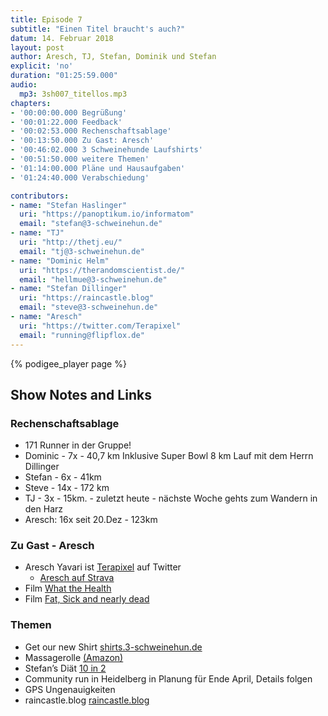 ```yaml
---
title: Episode 7
subtitle: "Einen Titel braucht's auch?"
datum: 14. Februar 2018
layout: post
author: Aresch, TJ, Stefan, Dominik und Stefan
explicit: 'no'
duration: "01:25:59.000"
audio:
  mp3: 3sh007_titellos.mp3
chapters:
- '00:00:00.000 Begrüßung'
- '00:01:22.000 Feedback'
- '00:02:53.000 Rechenschaftsablage'
- '00:13:50.000 Zu Gast: Aresch'
- '00:46:02.000 3 Schweinehunde Laufshirts'
- '00:51:50.000 weitere Themen'
- '01:14:00.000 Pläne und Hausaufgaben'
- '01:24:40.000 Verabschiedung'

contributors:
- name: "Stefan Haslinger"
  uri: "https://panoptikum.io/informatom"
  email: "stefan@3-schweinehun.de"
- name: "TJ"
  uri: "http://thetj.eu/"
  email: "tj@3-schweinehun.de"
- name: "Dominic Helm"
  uri: "https://therandomscientist.de/"
  email: "hellmue@3-schweinehun.de"
- name: "Stefan Dillinger"
  uri: "https://raincastle.blog"
  email: "steve@3-schweinehun.de"
- name: "Aresch"
  uri: "https://twitter.com/Terapixel"
  email: "running@flipflox.de"
---
```


{% podigee_player page %}

## Show Notes and Links

### Rechenschaftsablage

* 171 Runner in der Gruppe!
* Dominic - 7x - 40,7 km
  Inklusive Super Bowl 8 km Lauf mit dem Herrn Dillinger
* Stefan - 6x - 41km
* Steve - 14x - 172 km
* TJ - 3x - 15km. - zuletzt heute - nächste Woche gehts zum Wandern in den Harz
* Aresch: 16x seit 20.Dez - 123km


### Zu Gast - Aresch

* Aresch Yavari ist [Terapixel](https://twitter.com/Terapixel) auf Twitter
  * [Aresch auf Strava](https://www.strava.com/athletes/21831469)
* Film [What the Health](http://www.whatthehealthfilm.com/)
* Film [Fat, Sick and nearly dead](http://www.fatsickandnearlydead.com/)


### Themen

* Get our new Shirt  [shirts.3-schweinehun.de](https://goo.gl/forms/Gsf7S2q89EWt1gsa2)
* Massagerolle [(Amazon)](http://amzn.to/2o5bjJ9)
* Stefan’s Diät [10 in 2](https://www.10in2.at/)
* Community run in Heidelberg in Planung für Ende April, Details folgen
* GPS Ungenauigkeiten
* raincastle.blog [raincastle.blog](https://raincastle.blog)
